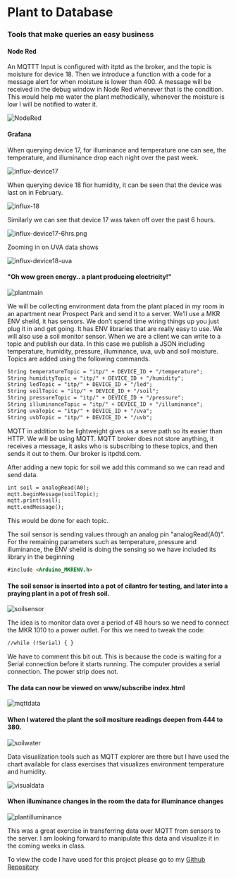 # Plant to Database

### Tools that make queries an easy business

#### Node Red

An MQTTT Input is configured with itptd as the broker, and the topic is moisture for device 18. Then we introduce a function with a code for a message alert for when moisture is lower than 400. A message will be received in the debug window in Node Red whenever that is the condition. This would help me water the plant methodically, whenever the moisture is low I will be notified to water it. 

![NodeRed](NodeRed.png)


#### Grafana  

When querying device 17, for illuminance and temperature one can see, the temperature, and illuminance drop each night over the past week. 

![influx-device17](influx-device17.png)

When querying device 18 fior humidity, it can be seen that the device was last on in February. 

![influx-18](influx-18.png)

Similarly we can see that device 17 was taken off over the past 6 hours. 

![influx-device17-6hrs.png](influx-device17-6hrs.png)


Zooming in on UVA data shows 

![influx-device18-uva](influx-device18-uva.png)




#### "Oh wow green energy.. a plant producing electricity!" 

![plantmain](plantmain.jpg)


We will be collecting environment data from the plant placed in my room in an apartment near Prospect Park and send it to a server.  We’ll use a MKR ENV sheild, it has sensors. We don’t spend time wiring things up you just plug it in and get going. It has ENV libraries that are really easy to use. We will also use a soil monitor sensor. When we are a client we can write to a topic and publish our data. In this case we publish a JSON including temperature, humidity, pressure, illuminance, uva, uvb and soil moisture. Topics are added using the following commands.

```markdown
String temperatureTopic = "itp/" + DEVICE_ID + "/temperature";
String humidityTopic = "itp/" + DEVICE_ID + "/humidity";
String ledTopic = "itp/" + DEVICE_ID + "/led";
String soilTopic = "itp/" + DEVICE_ID + "/soil";
String pressureTopic = "itp/" + DEVICE_ID + "/pressure";
String illuminanceTopic = "itp/" + DEVICE_ID + "/illuminance";
String uvaTopic = "itp/" + DEVICE_ID + "/uva";
String uvbTopic = "itp/" + DEVICE_ID + "/uvb";
```


MQTT in addition to be lightweight gives us a serve path so its easier than HTTP. We will be using MQTT. MQTT broker does not store anything, it receives a message, it asks who is subscribing to these topics, and then sends it out to them. Our broker is itpdtd.com.

After adding a new topic for soil we add this command so we can read and send data. 

```markdown
int soil = analogRead(A0);
mqtt.beginMessage(soilTopic);
mqtt.print(soil);
mqtt.endMessage();
```
This would be done for each topic.

The soil sensor is sending values through an analog pin "analogRead(A0)". For the remaining parameters such as temperature, pressure and illuminance, the ENV sheild is doing the sensing so we have included its library in the beginning 

```markdown
#include <Arduino_MKRENV.h>
```

#### The soil sensor is inserted into a pot of cilantro for testing, and later into a praying plant in a pot of fresh soil. 

![soilsensor](soilsensor.jpg)

The idea is to monitor data over a period of 48 hours so we need to connect the MKR 1010 to a power outlet. For this we need to tweak the code:

```markdown
//while (!Serial) { }
```
We have to comment this bit out. This is because the code is waiting for a Serial connection before it starts running. The computer provides a serial connection. The power strip does not. 

#### The data can now be viewed on www/subscribe index.html

![mqttdata](mqttdata.png)


#### When I watered the plant the soil mositure readings deepen from 444 to 380. 

![soilwater](soilwater.jpg)


Data visualization tools such as MQTT explorer are there but I have used the chart available for class exercises that visualizes environment temperature and humidity.

![visualdata](visualdata.png)

#### When illuminance changes in the room the data for illuminance changes 


![plantilluminance](plantilluminance.jpg)

This was a great exercise in transferring data over MQTT from sensors to the server. I am looking forward to manipulate this data and visualize it in the coming weeks in class.

To view the code I have used for this project please go to my [Github Repository](https://github.com/bsehgol/devicetodatabase/blob/master/soilmonitor/soilmonitor.ino)
